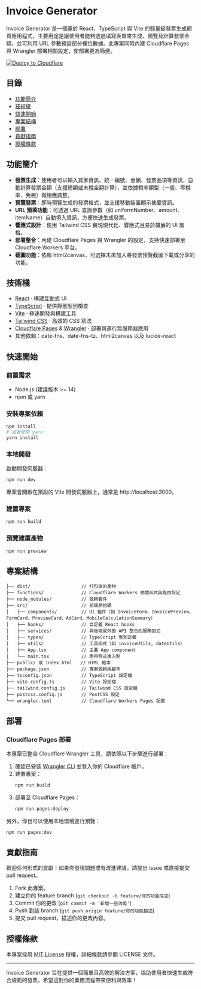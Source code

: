 # Invoice Generator

Invoice Generator 是一個基於 React、TypeScript 與 Vite 的輕量級發票生成網頁應用程式，主要用途是讓使用者能夠透過填寫表單來生成、預覽及計算發票金額，並可利用 URL 參數預設部分欄位數據。此專案同時內建 Cloudflare Pages 與 Wrangler 部署相關設定，使部署更為簡便。

[![Deploy to Cloudflare](https://deploy.workers.cloudflare.com/button)](https://deploy.workers.cloudflare.com/?url=https://github.com/kaikhq/invoice-helper/)

## 目錄

- [功能簡介](#功能簡介)
- [技術棧](#技術棧)
- [快速開始](#快速開始)
- [專案結構](#專案結構)
- [部署](#部署)
- [貢獻指南](#貢獻指南)
- [授權條款](#授權條款)

## 功能簡介

- **發票生成**：使用者可以輸入買家資訊、統一編號、金額、發票品項等資訊，自動計算發票金額（支援總額或未稅金額計算），並依據稅率類型（一般、零稅率、免稅）做相應調整。
- **預覽發票**：即時預覽生成的發票格式，並支援移動裝置顯示摘要資訊。
- **URL 預填功能**：可透過 URL 查詢參數（如 uniformNumber、amount、itemName）自動填入資訊，方便快速生成發票。
- **響應式設計**：使用 Tailwind CSS 實現現代化、響應式且易於擴展的 UI 風格。
- **部署整合**：內建 Cloudflare Pages 與 Wrangler 的設定，支持快速部署至 Cloudflare Workers 平台。
- **截圖功能**：依賴 html2canvas，可選擇未來加入將發票預覽截圖下載或分享的功能。

## 技術棧

- [React](https://reactjs.org/) · 構建互動式 UI
- [TypeScript](https://www.typescriptlang.org/) · 提供靜態型別檢查
- [Vite](https://vitejs.dev/) · 極速開發與構建工具
- [Tailwind CSS](https://tailwindcss.com/) · 高效的 CSS 寫法
- [Cloudflare Pages](https://pages.cloudflare.com/) & [Wrangler](https://developers.cloudflare.com/workers/wrangler/) · 部署與運行無服務器應用
- 其他依賴：date-fns、date-fns-tz、html2canvas 以及 lucide-react

## 快速開始

### 前置需求

- Node.js (建議版本 >= 14)
- npm 或 yarn

### 安裝專案依賴

```bash
npm install
# 或者使用 yarn:
yarn install
```

### 本地開發

啟動開發伺服器：

```bash
npm run dev
```

專案會開啟在預設的 Vite 開發伺服器上，通常是 http://localhost:3000。

### 建置專案

```bash
npm run build
```

### 預覽建置產物

```bash
npm run preview
```

## 專案結構

```
├── dist/                   // 打包後的產物
├── functions/              // Cloudflare Workers 相關函式與路由設定
├── node_modules/           // 依賴套件
├── src/                    // 前端原始碼
│   ├── components/         // UI 組件（如 InvoiceForm、InvoicePreview、FormCard、PreviewCard、AdCard、MobileCalculationSummary）
│   ├── hooks/              // 自定義 React hooks
│   ├── services/           // 與後端或外部 API 整合的服務函式
│   ├── types/              // TypeScript 型別定義
│   ├── utils/              // 工具函式（如 invoiceUtils, dateUtils）
│   ├── App.tsx             // 主要 App component
│   └── main.tsx            // 應用程式進入點
├── public/ 或 index.html   // HTML 範本
├── package.json            // 專案依賴與腳本
├── tsconfig.json           // TypeScript 設定檔
├── vite.config.ts          // Vite 設定檔
├── tailwind.config.js      // Tailwind CSS 設定檔
├── postcss.config.js       // PostCSS 設定
└── wrangler.toml           // Cloudflare Workers Pages 配置
```

## 部署

### Cloudflare Pages 部署

本專案已整合 Cloudflare Wrangler 工具，請依照以下步驟進行部署：

1. 確認已安裝 [Wrangler CLI](https://developers.cloudflare.com/workers/wrangler/) 並登入你的 Cloudflare 帳戶。
2. 建置專案：
   ```bash
   npm run build
   ```
3. 部署至 Cloudflare Pages：
   ```bash
   npm run pages:deploy
   ```

另外，你也可以使用本地環境進行預覽：

```bash
npm run pages:dev
```

## 貢獻指南

歡迎任何形式的貢獻！如果你發現問題或有改進建議，請提出 issue 或直接提交 pull request。

1. Fork 此專案。
2. 建立你的 feature branch (`git checkout -b feature/你的功能描述`)
3. Commit 你的更改 (`git commit -m '新增一些功能'`)
4. Push 到該 branch (`git push origin feature/你的功能描述`)
5. 提交 pull request，描述你的更改內容。

## 授權條款

本專案採用 [MIT License](LICENSE) 授權，詳細條款請參閱 LICENSE 文件。

---

Invoice Generator 旨在提供一個簡單且高效的解決方案，協助使用者快速生成符合規範的發票。希望這對你的業務流程帶來便利與效率！ 
